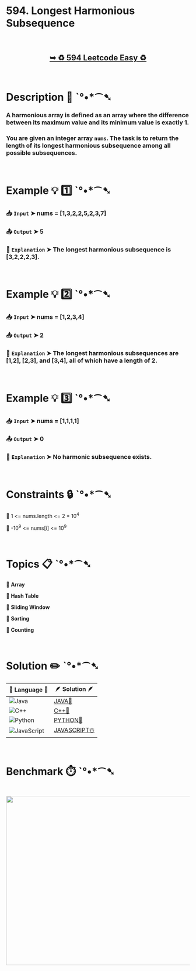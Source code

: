 # 594. Longest Harmonious Subsequence

</br>

<h2 align="center"> 

<a href="https://leetcode.com/problems/longest-harmonious-subsequence/description/?envType=daily-question&envId=2025-06-30"><strong>➥ ♻️ 594 Leetcode Easy ♻️ </strong></a>
</h2>

</br>

# Description 📜 ˋ°•*⁀➷

### A harmonious array is defined as an array where the difference between its maximum value and its minimum value is exactly 1.

### You are given an integer array `nums`. The task is to return the length of its longest harmonious subsequence among all possible subsequences.

</br>

# Example 💡 1️⃣ ˋ°•*⁀➷

  ### 📥 `Input`  ➤ nums = [1,3,2,2,5,2,3,7]

  ### 📤 `Output`  ➤ 5

  ### 🔦 `Explanation`  ➤ The longest harmonious subsequence is [3,2,2,2,3].

</br>

# Example 💡 2️⃣ ˋ°•*⁀➷

  ### 📥 `Input` ➤ nums = [1,2,3,4]

  ### 📤 `Output`  ➤ 2

  ### 🔦 `Explanation` ➤ The longest harmonious subsequences are [1,2], [2,3], and [3,4], all of which have a length of 2.

</br>

# Example 💡 3️⃣ ˋ°•*⁀➷

  ### 📥 `Input` ➤ nums = [1,1,1,1]

  ### 📤 `Output`  ➤ 0

  ### 🔦 `Explanation` ➤ No harmonic subsequence exists.

</br>

# Constraints 🔒 ˋ°•*⁀➷

🔹 1 <= nums.length <= 2 * 10<sup>4</sup> </br>

🔹 -10<sup>9</sup> <= nums[i] <= 10<sup>9</sup> </br>

</br>

# Topics 📋 ˋ°•*⁀➷

🔸 **Array**  </br>

🔸 **Hash Table**  </br>

🔸 **Sliding Window**  </br>

🔸 **Sorting**  </br>

🔸 **Counting**  </br>

</br>

# Solution ✏️ ˋ°•*⁀➷

| 📒 Language 📒  | 🪶 Solution 🪶 |
| ------------- | ------------- |
|  ![Java](https://img.shields.io/badge/java-%23ED8B00.svg?style=for-the-badge&logo=openjdk&logoColor=white)  | [JAVA🍁]() |
|  ![C++](https://img.shields.io/badge/c++-%2300599C.svg?style=for-the-badge&logo=c%2B%2B&logoColor=white)  | [C++🎲]()  |
|  ![Python](https://img.shields.io/badge/python-3670A0?style=for-the-badge&logo=python&logoColor=ffdd54)    | [PYTHON🍰]() |
| ![JavaScript](https://img.shields.io/badge/javascript-%23323330.svg?style=for-the-badge&logo=javascript&logoColor=%23F7DF1E)   | [JAVASCRIPT☃️]() |

</br>

# Benchmark ⏱️ ˋ°•*⁀➷

<h1  align="center" >

<img src ="" width = "700px" height="462px" />

</h1>
